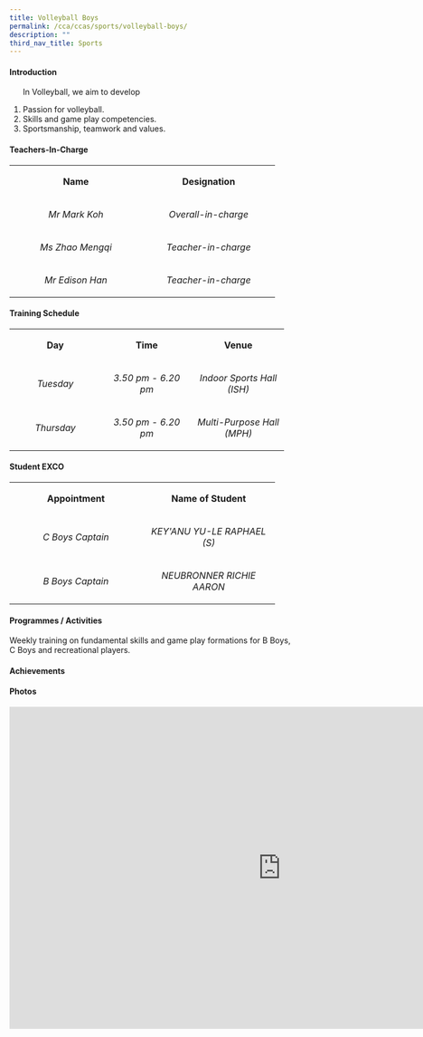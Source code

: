 ```yaml
---
title: Volleyball Boys
permalink: /cca/ccas/sports/volleyball-boys/
description: ""
third_nav_title: Sports
---
```

<h4><strong>Introduction</strong></h4>
<ol>
<p>In Volleyball, we aim to develop</p>
<li>Passion for volleyball.</li>
<li>Skills and game play competencies.</li>
<li>Sportsmanship, teamwork and values.</li>
</ol>
<h4><strong>Teachers-In-Charge</strong></h4>
<table width="439">
<tbody>
<tr>
<td style="text-align: center;" width="219">
<p><strong>Name</strong></p>
</td>
<td style="text-align: center;" width="219">
<p><strong>Designation</strong></p>
</td>
</tr>
<tr>
<td style="text-align: center;" width="219">
<p><em>Mr Mark Koh</em></p>
</td>
<td style="text-align: center;" width="219">
<p><em>Overall-in-charge</em></p>
</td>
</tr>
	<tr>
<td style="text-align: center;" width="219">
<p><em>Ms Zhao Mengqi</em></p>
</td>
<td style="text-align: center;" width="219">
<p><em>Teacher-in-charge</em></p>
</td>
</tr>
<tr>
<td style="text-align: center;" width="219">
<p><em>Mr Edison Han</em></p>
</td>
	<td style="text-align: center;" width="219">
<p><em>Teacher-in-charge</em></p>
</td>
	</tr>
</tbody>
</table>
<h4><strong>Training Schedule</strong></h4>
<table width="439">
<tbody>
<tr>
<td style="text-align: center;" width="146">
<p><strong>Day</strong></p>
</td>
<td style="text-align: center;" width="146">
<p><strong>Time</strong></p>
</td>
<td style="text-align: center;" width="146">
<p><strong>Venue</strong></p>
</td>
</tr>
<tr>
<td style="text-align: center;" width="146">
<p><em>Tuesday</em></p>
</td>
<td style="text-align: center;" width="146">
<p><em>3.50 pm - 6.20 pm</em></p>
</td>
<td style="text-align: center;" width="146">
<p><em>Indoor Sports Hall (ISH)</em></p>
</td>
</tr>
<tr>
<td style="text-align: center;" width="146">
<p><em>Thursday</em></p>
</td>
<td style="text-align: center;" width="146">
<p><em>3.50 pm - 6.20 pm</em></p>
</td>
<td style="text-align: center;" width="146">
<p><em>Multi-Purpose Hall (MPH)</em></p>
</td>
</tr>
</tbody>
</table>
<h4><strong>Student EXCO</strong></h4>
<table width="439">
<tbody>
<tr>
<td style="text-align: center;" width="219">
<p><strong>Appointment</strong></p>
</td>
<td style="text-align: center;" width="219">
<p><strong>Name of Student</strong></p>
</td>
</tr>
<tr>
<td style="text-align: center;" width="219">
<p><em>C Boys Captain</em></p>
</td>
<td style="text-align: center;" width="219">
<p><em>KEY'ANU YU-LE RAPHAEL (S)</em></p>
</td>
</tr>
<tr>
<td style="text-align: center;" width="219">
<p><em>B Boys Captain</em></p>
</td>
<td style="text-align: center;" width="219">
<p><em>NEUBRONNER RICHIE AARON</em></p>
</td>
</tr>
</tbody>
</table>
<h4><strong>Programmes / Activities</strong></h4>
<p>Weekly training on fundamental skills and game play formations for B Boys, C Boys and recreational players.</p>
<h4><strong>Achievements</strong></h4>
<h4><strong>Photos</strong></h4>
<iframe src="https://docs.google.com/presentation/d/e/2PACX-1vRe-oeh32P-okspAk6FNgbYSQuyj1UwYTbTQY2tdYpdC9At9k5rK2taXDPQL-uzPjB2OK-mP7tJTOeY/embed?start=false&loop=false&delayms=10000" frameborder="0" width="960" height="569" allowfullscreen="true"></iframe>